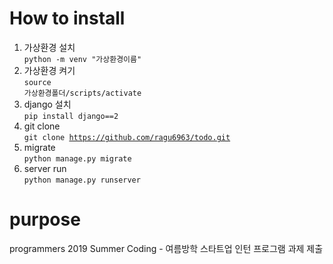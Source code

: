 # How to install
1. 가상환경 설치<br>
<code>python -m venv "가상환경이름"</code>
2. 가상환경 켜기<br>
<code>source 가상환경폴더/scripts/activate</code>
3. django 설치<br>
<code>pip install django==2</code>
4. git clone<br>
<code>git clone https://github.com/ragu6963/todo.git </code>
5. migrate<br>
<code>python manage.py migrate</code>
6. server run<br>
<code>python manage.py runserver</code>

# purpose
programmers 2019 Summer Coding - 여름방학 스타트업 인턴 프로그램 과제 제출
